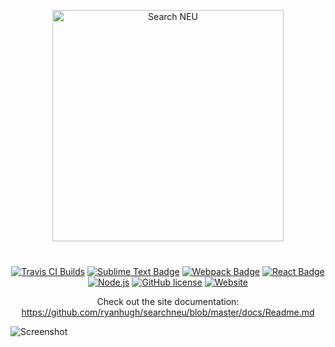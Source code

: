 
<p align="center">
  <a href="https://searchneu.com/">
    <img alt="Search NEU" src="https://i.imgur.com/6hPgLSP.png" width="500" style="width: 370px;padding: 40px;/>
  </a>
</p>
<p align="center">
  <a href="https://travis-ci.org/ryanhugh/searchneu/"><img src="https://travis-ci.org/ryanhugh/searchneu.svg?branch=master" alt="Travis CI Builds"></a> <a href="#"><img src="https://cdn.rawgit.com/aleen42/badges/master/src/sublime_text.svg" alt="Sublime Text Badge"></a> <a href="#"><img src="https://cdn.rawgit.com/aleen42/badges/master/src/webpack.svg" alt="Webpack Badge"></a> <a href="#"><img src="https://cdn.rawgit.com/aleen42/badges/master/src/react.svg" alt="React Badge"></a>  <a href="#"><img src="https://cdn.rawgit.com/aleen42/badges/master/src/node.svg" alt="Node.js"></a>  <a href="#"><img src="https://img.shields.io/badge/license-AGPLv3-blue.svg" alt="GitHub license"></a> <a href="https://searchneu.com"><img src="https://img.shields.io/website/https/searchneu.com.svg" alt="Website"></a>
</p>

<p align="center">
  Check out the site documentation: <a href="https://github.com/ryanhugh/searchneu/blob/master/docs/Readme.md">https://github.com/ryanhugh/searchneu/blob/master/docs/Readme.md</a>

</p>

![Screenshot](https://i.imgur.com/PIX6vUQ.png)

